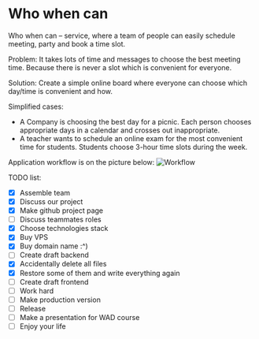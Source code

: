 # Who when can

Who when can – service, where a team of people can easily schedule meeting, party and book a time slot.

Problem: 
It takes lots of time and messages to choose the best meeting time. Because there is never a slot which is convenient for everyone.

Solution: 
Create a simple online board where everyone can choose which day/time is convenient and how.

Simplified cases:

- A Company is choosing the best day for a picnic. Each person chooses appropriate days in a calendar and crosses out inappropriate.
- A teacher wants to schedule an online exam for the most convenient time for students. Students choose 3-hour time slots during the week.

Application workflow is on the picture below:
![Workflow](https://raw.githubusercontent.com/itmo-wad/Who_when_can/master/How_i_see_this.jpg)

TODO list:
- [x] Assemble team
- [x] Discuss our project
- [x] Make github project page
- [ ] Discuss teammates roles
- [x] Choose technologies stack
- [x] Buy VPS
- [x] Buy domain name :^)
- [ ] Create draft backend
- [x] Accidentally delete all files
- [x] Restore some of them and write everything again
- [ ] Create draft frontend
- [ ] Work hard
- [ ] Make production version
- [ ] Release
- [ ] Make a presentation for WAD course
- [ ] Enjoy your life
